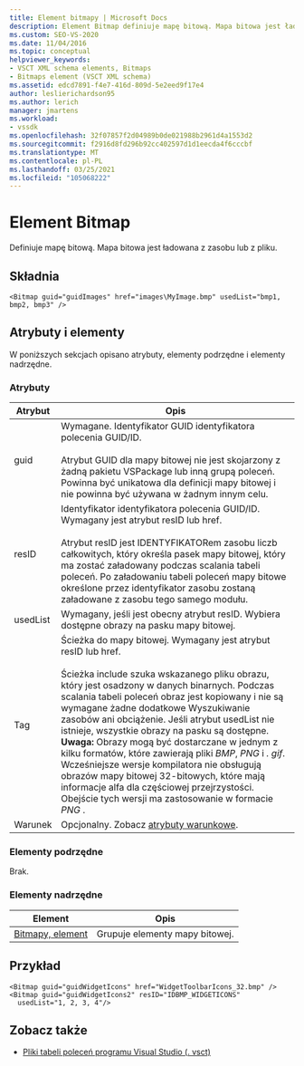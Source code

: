 ```yaml
---
title: Element bitmapy | Microsoft Docs
description: Element Bitmap definiuje mapę bitową. Mapa bitowa jest ładowana z zasobu lub z pliku. Ten artykuł zawiera przykład.
ms.custom: SEO-VS-2020
ms.date: 11/04/2016
ms.topic: conceptual
helpviewer_keywords:
- VSCT XML schema elements, Bitmaps
- Bitmaps element (VSCT XML schema)
ms.assetid: edcd7891-f4e7-416d-809d-5e2eed9f17e4
author: leslierichardson95
ms.author: lerich
manager: jmartens
ms.workload:
- vssdk
ms.openlocfilehash: 32f07857f2d04989b0de021988b2961d4a1553d2
ms.sourcegitcommit: f2916d8fd296b92cc402597d1d1eecda4f6cccbf
ms.translationtype: MT
ms.contentlocale: pl-PL
ms.lasthandoff: 03/25/2021
ms.locfileid: "105068222"
---
```

# <a name="bitmap-element"></a>Element Bitmap
Definiuje mapę bitową. Mapa bitowa jest ładowana z zasobu lub z pliku.

## <a name="syntax"></a>Składnia

```
<Bitmap guid="guidImages" href="images\MyImage.bmp" usedList="bmp1, bmp2, bmp3" />
```

## <a name="attributes-and-elements"></a>Atrybuty i elementy
 W poniższych sekcjach opisano atrybuty, elementy podrzędne i elementy nadrzędne.

### <a name="attributes"></a>Atrybuty

|Atrybut|Opis|
|---------------|-----------------|
|guid|Wymagane. Identyfikator GUID identyfikatora polecenia GUID/ID.<br /><br /> Atrybut GUID dla mapy bitowej nie jest skojarzony z żadną pakietu VSPackage lub inną grupą poleceń.  Powinna być unikatowa dla definicji mapy bitowej i nie powinna być używana w żadnym innym celu.|
|resID|Identyfikator identyfikatora polecenia GUID/ID. Wymagany jest atrybut resID lub href.<br /><br /> Atrybut resID jest IDENTYFIKATORem zasobu liczb całkowitych, który określa pasek mapy bitowej, który ma zostać załadowany podczas scalania tabeli poleceń.  Po załadowaniu tabeli poleceń mapy bitowe określone przez identyfikator zasobu zostaną załadowane z zasobu tego samego modułu.|
|usedList|Wymagany, jeśli jest obecny atrybut resID. Wybiera dostępne obrazy na pasku mapy bitowej.|
|Tag|Ścieżka do mapy bitowej. Wymagany jest atrybut resID lub href.<br /><br /> Ścieżka include szuka wskazanego pliku obrazu, który jest osadzony w danych binarnych.  Podczas scalania tabeli poleceń obraz jest kopiowany i nie są wymagane żadne dodatkowe Wyszukiwanie zasobów ani obciążenie.  Jeśli atrybut usedList nie istnieje, wszystkie obrazy na pasku są dostępne. **Uwaga:**  Obrazy mogą być dostarczane w jednym z kilku formatów, które zawierają pliki *BMP*, *PNG* i *. gif*.  Wcześniejsze wersje kompilatora nie obsługują obrazów mapy bitowej 32-bitowych, które mają informacje alfa dla częściowej przejrzystości. Obejście tych wersji ma zastosowanie w formacie *PNG* .|
|Warunek|Opcjonalny. Zobacz [atrybuty warunkowe](../extensibility/vsct-xml-schema-conditional-attributes.md).|

### <a name="child-elements"></a>Elementy podrzędne
 Brak.

### <a name="parent-elements"></a>Elementy nadrzędne

|Element|Opis|
|-------------|-----------------|
|[Bitmapy, element](../extensibility/bitmaps-element.md)|Grupuje elementy mapy bitowej.|

## <a name="example"></a>Przykład

```
<Bitmap guid="guidWidgetIcons" href="WidgetToolbarIcons_32.bmp" />
<Bitmap guid="guidWidgetIcons2" resID="IDBMP_WIDGETICONS"
  usedList="1, 2, 3, 4"/>
```

## <a name="see-also"></a>Zobacz także
- [Pliki tabeli poleceń programu Visual Studio (. vsct)](../extensibility/internals/visual-studio-command-table-dot-vsct-files.md)
